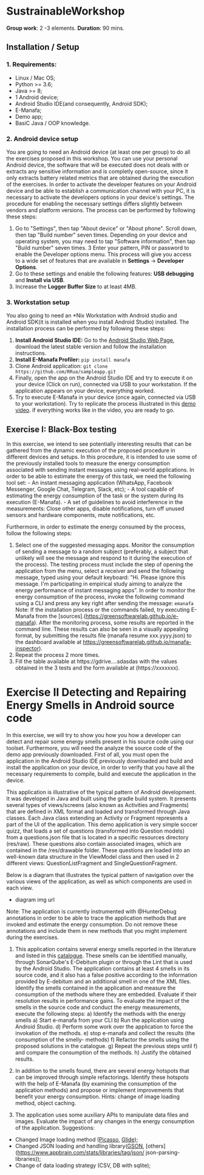 
# SustrainableWorkshop

**Group work**: 2 -3 elements.
**Duration**: 90 mins.

## Installation / Setup


### 1. Requirements:
- Linux / Mac OS;
- Python >= 3.6;
- Java >= 8;
- 1 Android device;
- Android Studio IDE(and consequently, Android SDK);
- E-Manafa;
- Demo app;
- BasiC Java / OOP knowledge.



### 2. Android device setup
 You are going to need an Android device (at least one per group) to do all the exercises proposed in this workshop. You can use your personal Android device, the software that will be executed does not deals with or extracts any sensitive information and is completly open-source, since it only extracts battery related metrics that are obtained during the execution of the exercises. In order to activate the developer features on your Android device and be able to establish a communication channel with your PC, it is necessary to activate the developers options in your device's settings. The procedure for enabling the necessary settings differs slightly between vendors and platform versions.
 The process can be performed by following these steps:
 
 1. Go to "Settings", then tap "About device" or "About phone". Scroll down, then tap "Build number" seven times. Depending on your device and operating system, you may need to tap "Software information", then tap "Build number" seven times. 3 Enter your pattern, PIN or password to enable the Developer options menu. This process will give you access to a wide set of features that are available in **Settings** -> **Developer Options**.
 2. Go to these settings and enable the following features: **USB debugging** and **Install via USB**.
 3. Increase the **Logger Buffer Size** to at least 4MB.
 
### 3.  Workstation setup

You also going to need an *Nix Workstation with Android studio and Android SDK(it is installed when you install Android Studio) installed. The installation process can be performed by following these steps: 
1. **Install Android Studio IDE:** Go to the [Android Studio Web Page](https://developer.android.com/studio),  download the latest stable version and follow the installation instructions. 
2. **Install E-Manafa Profiler:**  `pip install manafa`
3. Clone Android application: `git clone https://github.com/RRua/sampleapp.git`
4. Finally, open the app on the Android Studio IDE and try to execute it on your device (Click on run), connected via USB to your workstation. If the application appears on your device, everything worked.
5. Try to execute E-Manafa in your device (once again, connected via USB to your workstation). Try to replicate the process illustrated in this [demo video](https://www.youtube.com/watch?v=vklLgv2_iNo). if everything works like in the video, you are ready to go. 


## Exercise I: Black-Box testing

 In this exercise, we intend to see potentially interesting results that can be gathered from the dynamic execution of the proposed procedure in different devices and setups. In this procedure, it is intended to use some of the previously installed tools to measure the energy consumption associated with sending instant messages using real-world applications. In order to be able to estimate the energy of this task, we need  the following tool set:
	- An instant messaging application (WhatsApp, Facebook Messenger, Google Chat, Telegram, Slack, etc);
	- A tool capable of estimating the energy consumption of the task or the  system during its execution (E-Manafa).
	- A set of guidelines to avoid interference in the measurements: Close other apps, disable notifications, turn off unused sensors and hardware components, mute notifications, etc.

Furthermore, in order to estimate the energy consumed by the process, follow the following steps:
	
1. Select one of the suggested messaging apps. Monitor the consumption of sending a message to a random subject (preferably, a subject that unlikely will see the message and respond to it during the execution of the process). The testing process must include the step of opening the application from the menu, select a receiver and send the following message, typed using your default keyboard: ”Hi. Please ignore this message. I'm participating in empirical study aiming to analyze the energy performance of instant messaging apps”. In order to monitor the energy consumption of the process, invoke the following command using a CLI and press any key right after  sending the message: `emanafa` Note: If the installation process or the commands failed, try executing E-Manafa from the [sources].(https://greensoftwarelab.github.io/e-manafa).
After the monitoring process, some results are reported in the command line. These results can also be seen in a visually appealing format, by submitting the results file (manafa resume xxx.yyyy.json) to the dashboard available at https://greensoftwarelab.github.io/manafa-inspector).
3. Repeat the process 2 more times.
4. Fill the table available at https://gdrive....sdasdas with the values obtained in the 3 tests and the form available at (https://xxxxxxx).


# Exercise II Detecting and Repairing Energy Smells in Android source code

In this exercise, we will try to show you how you how a developer can detect and repair some energy smells present in his source code using our toolset. Furthermore, you will need the analyze the source code of the demo app previously downloaded. First of all, you must open the  application in the Android Studio IDE previously downloaded and build and  install the application on your device, in order to verify that you have all the necessary requirements to compile, build and execute the application in the device.

This application is illustrative of the typical pattern of Android development. It was developed in Java and built using the gradle build system. It presents several types of views/screens (also known as Activities and Fragments) that are defined in XML format and loaded and transformed through Java classes. Each Java class extending an Activity or Fragment represents a part of the UI of the application. This demo application is very simple soccer quizz, that loads a set of questions (transformed into Question models) from a questions.json file that is located in a specific resources directory (res/raw). These questions also contain associated images, which are contained in the /res/drawable folder. These questions are loaded into an well-known data structure in the ViewModel class and then used in 2 different views: QuestionListFragment and SingleQuestionFragment.

 Below is a diagram that illustrates the typical pattern of navigation over the various views of the application, as well as which components are used in each view.

- diagram img url

Note: The application is currently instrumented with @HunterDebug annotations in order to be able to trace the application methods that are invoked and estimate the energy consumption. Do not remove these annotations and include them in new methods that you might implement during the exercises.

1. This application contains several energy smells reported in the literature and listed in this [catalogue](). These smells can be identified manually, through SonarQube's E-Debitum plugin or through the Lint that is used by the Android Studio. The application contains  at least 4 smells in its source code, and it also has a false positive according to the information provided by E-debitum and an additional smell in one of the XML files. Identify the smells contained in the application and measure the consumption of the methods where they are embedded. Evaluate if their resolution results in performance gains. To evaluate the impact of the smells in the source code and conduct the energy measurements, execute the following steps: a) Identify the methods with the energy smells a) Start e-manafa from your CLI b) Run the application using Android Studio. d) Perform some work over the application to force the invokation of the methods. e) stop e-manafa and collect the results (the consumption of the smelly- methods) f) Refactor the smells using the proposed solutions in the catalogue. g) Repeat the previous steps until f) and compare the consumption of the methods.  h) Justify the obtained results. 

2. In addition to the smells found, there are several energy hotspots that can be improved through simple refactorings. Identify these hotspots with the help of E-Manafa (by examining the consumption of the application methods) and propose or implement improvements that benefit your energy consumption. Hints: change of image loading method, object caching.

3. The application uses some auxiliary APIs to manipulate data files and images. Evaluate the impact of any changes in the energy consumption of the application. Suggestions:

- Changed Image loading method ([Picasso](https://square.github.io/picasso/), [Glide](https://github.com/bumptech/glide));
- Changed JSON loading and handling library([GSON](https://github.com/google/gson), [others](https://www.appbrain.com/stats/libraries/tag/json/ json-parsing-libraries));
- Change of data loading strategy (CSV, DB with sqlite);
